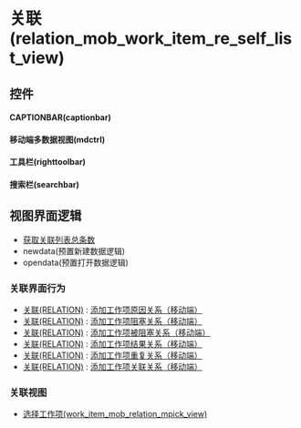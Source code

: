 # 关联(relation_mob_work_item_re_self_list_view)  <!-- {docsify-ignore-all} -->



## 控件
#### CAPTIONBAR(captionbar)
#### 移动端多数据视图(mdctrl)
#### 工具栏(righttoolbar)
#### 搜索栏(searchbar)

## 视图界面逻辑
  * [获取关联列表总条数](module/Base/relation/uilogic/get_list_total)
  * newdata(预置新建数据逻辑)
  * opendata(预置打开数据逻辑)


### 关联界面行为
  * [关联(RELATION)](module/Base/relation) : [添加工作项原因关系（移动端）](module/Base/relation#界面行为)
  * [关联(RELATION)](module/Base/relation) : [添加工作项阻塞关系（移动端）](module/Base/relation#界面行为)
  * [关联(RELATION)](module/Base/relation) : [添加工作项被阻塞关系（移动端）](module/Base/relation#界面行为)
  * [关联(RELATION)](module/Base/relation) : [添加工作项结果关系（移动端）](module/Base/relation#界面行为)
  * [关联(RELATION)](module/Base/relation) : [添加工作项重复关系（移动端）](module/Base/relation#界面行为)
  * [关联(RELATION)](module/Base/relation) : [添加工作项关联关系（移动端）](module/Base/relation#界面行为)

### 关联视图
  * [选择工作项(work_item_mob_relation_mpick_view)](app/view/work_item_mob_relation_mpick_view)

<script>
 const { createApp } = Vue
  createApp({
    data() {
      return {

      }
    }
  }).use(ElementPlus).mount('#app')
</script>